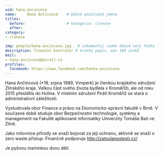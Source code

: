 ```yaml
---
uid: hana.ancincova
name:     Hana Ančincová  	# běžně používáné jméno
titles:
  before:                   # kategorie: clenove
  after:
category:
- clenove

img: people/hana-ancincova.jpg   # zakomentuj radek dokud není fotka
description: finanční kontrolor # kratký popis, max 160 znaků
mail:
- hana.ancincova@pirati.cz
profiles:
  facebook: https://www.facebook.com/hanka.ancincova
---
```


Hana Ančincová (*18. srpna 1989, Vimperk) je členkou krajského sdružení Zlínského kraje. Velkou část svého života bydlela v Kroměříži, ale od roku 2015 přesídlila do Hulína. V místním sdružení Piráti Kroměříž se stará o administrativní záležitosti.

Vystudovala obor Finance a právo na Ekonomicko-správní fakultě v Brně. V současné době studuje obor Bezpečnostní technologie, systémy a management na Fakultě aplikované informatiky Univerzity Tomáše Bati ve Zlíně.

Jako milovnice přírody se snaží bojovat za její ochranu, aktivně se snaží o zero waste přístup. Finančně podporuje http://zatoulanestesti.cz/

Je pyšnou maminkou dvou dětí.
